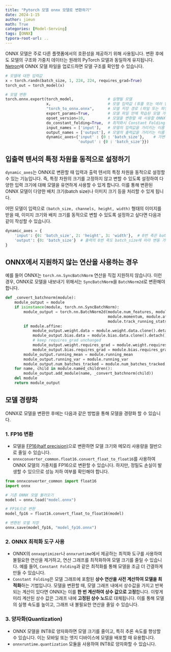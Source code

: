 ```yaml
---
title: "Pytorch 모델 onnx 모델로 변환하기"
date: 2024-1-15
author: jieun
math: True
categories: [Model-Serving]
tags: [ONNX]
typora-root-url: ..
---
```


ONNX 모델은 주로 다른 플랫폼에서의 호환성을 제공하기 위해 사용됩니다. 변환 후에도 모델의 구조와 가중치 데이터는 원래의 PyTorch 모델과 동일하게 유지됩니다. [Netron](https://netron.app/)에 ONNX 모델 파일을 업로드하면 모델 구조를 확인할 수 있습니다.

```python
# 모델에 대한 입력값
x = torch.randn(batch_size, 1, 224, 224, requires_grad=True)
torch_out = torch_model(x)

# 모델 변환
torch.onnx.export(torch_model,               # 실행될 모델
                  x,                         # 모델 입력값 (튜플 또는 여러 입력값들도 가능)
                  "torch_to_onnx.onnx",      # 모델 저장 경로 (파일 또는 파일과 유사한 객체 모두 가능)
                  export_params=True,        # 모델 파일 안에 학습된 모델 가중치를 저장할지의 여부
                  opset_version=10,          # 모델을 변환할 때 사용할 ONNX 버전
                  do_constant_folding=True,  # 최적화시 Constant Folding을 사용할지의 여부
                  input_names = ['input'],   # 모델의 입력값을 가리키는 이름
                  output_names = ['output'], # 모델의 출력값을 가리키는 이름
                  dynamic_axes={'input' : {0 : 'batch_size'},    # 가변적인 길이를 가진 차원
                                'output' : {0 : 'batch_size'}})
```

## 입출력 텐서의 특정 차원을 동적으로 설정하기

`dynamic_axes`는 ONNX로 변환할 때 입력과 출력 텐서의 특정 차원을 동적으로 설정할 수 있는 기능입니다. 즉, 특정 차원의 크기를 고정하지 않고 변할 수 있도록 설정하여 다양한 입력 크기에 대해 모델을 유연하게 사용할 수 있게 합니다. 이를 통해 변환된 ONNX 모델이 다양한 배치 크기(batch size)나 이미지 크기 등을 처리할 수 있게 됩니다.

어떤 모델이 입력으로 `(batch_size, channels, height, width)` 형태의 이미지를 받을 때, 이미지 크기와 배치 크기를 동적으로 변할 수 있도록 설정하고 싶다면 다음과 같이 작성할 수 있습니다.

```python
dynamic_axes = {
    'input': {0: 'batch_size', 2: 'height', 3: 'width'},  # 0번 축은 batch_size, 2번 축은 height, 3번 축은 width가 동적으로 변함
    'output': {0: 'batch_size'}  # 출력의 0번 축도 batch_size에 따라 변동 가능
}
```

## ONNX에서 지원하지 않는 연산을 사용하는 경우

예를 들어 ONNX는 `torch.nn.SyncBatchNorm` 연산을 직접 지원하지 않습니다. 이런 경우, ONNX로 모델을 내보내기 위해서는 `SyncBatchNorm`을 `BatchNorm2d`로 변환해야 합니다.

```python
def _convert_batchnorm(module):
    module_output = module
    if isinstance(module, torch.nn.SyncBatchNorm):
        module_output = torch.nn.BatchNorm2d(module.num_features, module.eps,
                                             module.momentum, module.affine,
                                             module.track_running_stats)
        if module.affine:
            module_output.weight.data = module.weight.data.clone().detach()
            module_output.bias.data = module.bias.data.clone().detach()
            # keep requires_grad unchanged
            module_output.weight.requires_grad = module.weight.requires_grad
            module_output.bias.requires_grad = module.bias.requires_grad
        module_output.running_mean = module.running_mean
        module_output.running_var = module.running_var
        module_output.num_batches_tracked = module.num_batches_tracked
    for name, child in module.named_children():
        module_output.add_module(name, _convert_batchnorm(child))
    del module
    return module_output
```

## 모델 경량화

ONNX로 모델을 변환한 후에는 다음과 같은 방법을 통해 모델을 경량화 할 수 있습니다.

### 1. FP16 변환

- 모델을 [FP16(half precision)](https://jieun121070.github.io/posts/Mixed-Precision%EA%B3%BC-Half-Precision/)으로 변환하면 모델 크기와 메모리 사용량을 절반으로 줄일 수 있습니다.
- `onnxconverter_common.float16.convert_float_to_float16`를 사용하여 ONNX 모델의 가중치를 FP16으로 변환할 수 있습니다. 하지만, 정밀도 손실이 발생할 수 있으므로 성능 저하 여부를 확인해야 합니다.

```python
from onnxconverter_common import float16
import onnx

# 기존 ONNX 모델 불러오기
model = onnx.load("model.onnx")

# FP16으로 변환
model_fp16 = float16.convert_float_to_float16(model)

# 변환된 모델 저장
onnx.save(model_fp16, "model_fp16.onnx")
```

### 2. ONNX 최적화 도구 사용

- ONNX의 `onnxoptimizer`나 `onnxruntime`에서 제공하는 최적화 도구를 사용하여 불필요한 연산을 제거하고, 연산 그래프를 최적화하여 모델 크기를 줄일 수 있습니다. 예를 들어, `Constant Folding`과 같은 최적화를 통해 모델을 조금 더 간결하게 만들 수 있습니다.
- `Constant Folding`은 모델 그래프에 포함된 **상수 연산을 사전 계산하여 모델을 최적화**하는 기법입니다. 모델을 변환할 때, 모델 그래프 내에서 상수값을 가지고 반복되는 계산이 있다면 ONNX는 이를 **한 번 계산하여 상수 값으로 고정**합니다. 이렇게 미리 계산된 상수 값은 그래프 내에 **고정된 상수 노드**로 대체됩니다. 이를 통해 모델의 실행 속도를 높이고, 그래프 내 불필요한 연산을 줄일 수 있습니다.

### 3. 양자화(Quantization)

- ONNX 모델을 INT8로 양자화하면 모델 크기를 줄이고, 특히 추론 속도를 향상할 수 있습니다. 이는 모바일 또는 엣지 디바이스에 모델을 배포할 때 유용합니다.
- `onnxruntime.quantization` 모듈을 사용하여 INT8로 양자화할 수 있습니다.